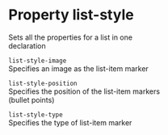 # Property list-style

Sets all the properties for a list in one  
declaration  

`list-style-image`  
Specifies an image as the list-item marker  

`list-style-position`  
Specifies the position of the list-item markers  
(bullet points)  

`list-style-type`  
Specifies the type of list-item marker
